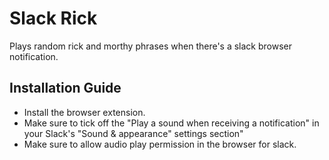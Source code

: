 # Slack Rick
Plays random rick and morthy phrases when there's a slack browser notification.

## Installation Guide
- Install the browser extension.
- Make sure to tick off the "Play a sound when receiving a notification" in your Slack's "Sound & appearance" settings section"
- Make sure to allow audio play permission in the browser for slack.
